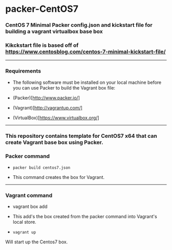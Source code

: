 # packer-CentOS7

### CentOS 7 Minimal Packer config.json and kickstart file for building a vagrant virtualbox base box
### Kikckstart file is based off of https://www.centosblog.com/centos-7-minimal-kickstart-file/
----------------------------------------------------------------------------------------------------------------
### Requirements
- The following software must be installed on your local machine before you can use Packer to build the Vagrant box file:

- (Packer)[http://www.packer.io/]
- (Vagrant)[http://vagrantup.com/]
- (VirtualBox)[https://www.virtualbox.org/]
----------------------------------------------------------------------------------------------------------------------------

### This repository contains template for CentOS7 x64 that can create Vagrant base box using Packer.

### Packer command
- `packer build centos7.json`

- This command creates the box for Vagrant.
------------------------------------------------------------------------------------------------------------------------
### Vagrant command
- vagrant box add <packer box name>

- This add's the box created from the packer command into Vagrant's local store.

- `vagrant up`

Will start up the Centos7 box.
